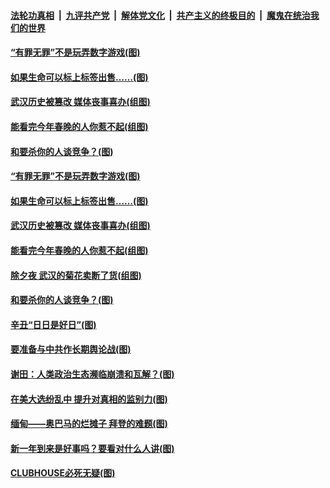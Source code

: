 

####  [法轮功真相](../../../../basic/blob/master/README.md?t=02152101) &nbsp;|&nbsp; [九评共产党](../../../../9ping.md/blob/master/README.md?t=02152101) &nbsp;|&nbsp; [解体党文化](../../../../jtdwh.md/blob/master/README.md?t=02152101)  &nbsp;|&nbsp; [共产主义的终极目的](../../../../gczydzjmd.md/blob/master/README.md?t=02152101) &nbsp;|&nbsp; [魔鬼在统治我们的世界](../../../../mgztzwmdsj.md/blob/master/README.md?t=02152101) 

#### [“有罪无罪”不是玩弄数字游戏(图)](../pages/p4/962558.md?t=02152101) 

#### [如果生命可以标上标签出售……(图)](../pages/p4/962499.md?t=02152101) 

#### [武汉历史被篡改 媒体丧事喜办(组图)](../pages/p4/962503.md?t=02152101) 

#### [能看完今年春晚的人你惹不起(组图)](../pages/p4/962502.md?t=02152101) 

#### [和要杀你的人谈竞争？(图)](../pages/p4/962463.md?t=02152101) 



#### [“有罪无罪”不是玩弄数字游戏(图)](../pages/p4/962558.md?t=02152101) 

#### [如果生命可以标上标签出售……(图)](../pages/p4/962499.md?t=02152101) 

#### [武汉历史被篡改 媒体丧事喜办(组图)](../pages/p4/962503.md?t=02152101) 

#### [能看完今年春晚的人你惹不起(组图)](../pages/p4/962502.md?t=02152101) 

#### [除夕夜 武汉的菊花卖断了货(组图)](../pages/p4/962495.md?t=02152101) 

#### [和要杀你的人谈竞争？(图)](../pages/p4/962463.md?t=02152101) 



#### [辛丑“日日是好日”(图)](../pages/p4/962389.md?t=02152101) 

#### [要准备与中共作长期舆论战(图)](../pages/p4/962387.md?t=02152101) 

#### [谢田：人类政治生态濒临崩溃和瓦解？(图)](../pages/p4/962395.md?t=02152101) 

#### [在美大选纷乱中 提升对真相的监别力(图)](../pages/p4/962406.md?t=02152101) 

#### [缅甸——奥巴马的烂摊子 拜登的难题(图)](../pages/p4/962153.md?t=02152101) 




#### [新一年到来是好事吗？要看对什么人讲(图)](../pages/p4/962384.md?t=02152101) 


#### [CLUBHOUSE必死无疑(图)](../pages/p4/962343.md?t=02152101) 

